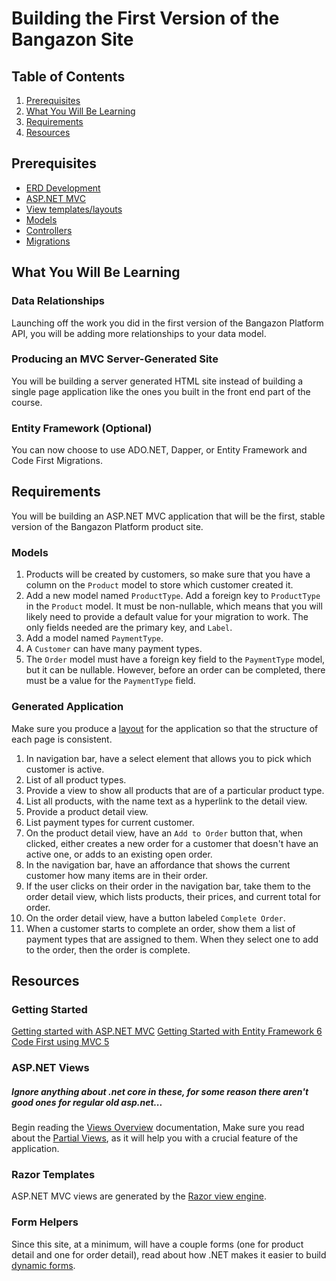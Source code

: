 # Building the First Version of the Bangazon Site

## Table of Contents

1. [Prerequisites](#prerequisites)
1. [What You Will Be Learning](#what-you-will-be-learning)
1. [Requirements](#requirements)
1. [Resources](#resources)

## Prerequisites

* [ERD Development](http://www.draw.io)
* [ASP.NET MVC](https://docs.microsoft.com/en-us/aspnet/mvc/overview/getting-started/introduction/getting-started)
* [View templates/layouts](https://docs.microsoft.com/en-us/aspnet/mvc/overview/getting-started/introduction/adding-a-view)
* [Models](https://docs.microsoft.com/en-us/aspnet/mvc/overview/getting-started/introduction/adding-a-model)
* [Controllers](https://docs.microsoft.com/en-us/aspnet/mvc/overview/getting-started/introduction/adding-a-controller)
* [Migrations](https://docs.microsoft.com/en-us/aspnet/mvc/overview/getting-started/getting-started-with-ef-using-mvc/migrations-and-deployment-with-the-entity-framework-in-an-asp-net-mvc-application)

## What You Will Be Learning

### Data Relationships

Launching off the work you did in the first version of the Bangazon Platform API, you will be adding more relationships to your data model.

### Producing an MVC Server-Generated Site

You will be building a server generated HTML site instead of building a single page application like the ones you built in the front end part of the course.

### Entity Framework (Optional)

You can now choose to use ADO.NET, Dapper, or Entity Framework and Code First Migrations.

## Requirements

You will be building an ASP.NET MVC application that will be the first, stable version of the Bangazon Platform product site.

### Models

1. Products will be created by customers, so make sure that you have a column on the `Product` model to store which customer created it.
1. Add a new model named `ProductType`. Add a foreign key to `ProductType` in the `Product` model. It must be non-nullable, which means that you will likely need to provide a default value for your migration to work. The only fields needed are the primary key, and `Label`.
1. Add a model named `PaymentType`.
1. A `Customer` can have many payment types.
1. The `Order` model must have a foreign key field to the `PaymentType` model, but it can be nullable. However, before an order can be completed, there must be a value for the `PaymentType` field.

### Generated Application

Make sure you produce a [layout](https://docs.asp.net/en/latest/mvc/views/layout.html) for the application so that the structure of each page is consistent.

1. In navigation bar, have a select element that allows you to pick which customer is active.
1. List of all product types.
1. Provide a view to show all products that are of a particular product type.
1. List all products, with the name text as a hyperlink to the detail view.
1. Provide a product detail view.
1. List payment types for current customer.
1. On the product detail view, have an `Add to Order` button that, when clicked, either creates a new order for a customer that doesn't have an active one, or adds to an existing open order.
1. In the navigation bar, have an affordance that shows the current customer how many items are in their order.
1. If the user clicks on their order in the navigation bar, take them to the order detail view, which lists products, their prices, and current total for order.
1. On the order detail view, have a button labeled `Complete Order`.
1. When a customer starts to complete an order, show them a list of payment types that are assigned to them. When they select one to add to the order, then the order is complete.


## Resources

### Getting Started

[Getting started with ASP.NET MVC](https://docs.microsoft.com/en-us/aspnet/mvc/overview/getting-started/introduction/getting-started)
[Getting Started with Entity Framework 6 Code First using MVC 5](https://docs.microsoft.com/en-us/aspnet/mvc/overview/getting-started/getting-started-with-ef-using-mvc/)

### ASP.NET Views
##### Ignore anything about .net core in these, for some reason there aren't good ones for regular old asp.net...

Begin reading the [Views Overview](https://docs.asp.net/en/latest/mvc/views/overview.html) documentation, 
Make sure you read about the [Partial Views](https://docs.asp.net/en/latest/mvc/views/partial.html), as it will help you with a crucial feature of the application.  

### Razor Templates

ASP.NET MVC views are generated by the [Razor view engine](https://docs.microsoft.com/en-us/aspnet/core/mvc/views/razor).

### Form Helpers

Since this site, at a minimum, will have a couple forms (one for product detail and one for order detail), read about how .NET makes it easier to build [dynamic forms](https://docs.asp.net/en/latest/mvc/views/working-with-forms.html).
